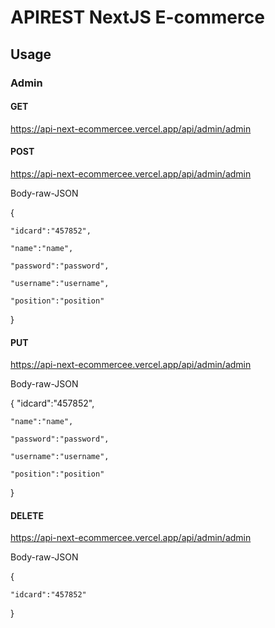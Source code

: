 # APIREST NextJS E-commerce

## Usage

### Admin

#### GET

 https://api-next-ecommercee.vercel.app/api/admin/admin

#### POST

https://api-next-ecommercee.vercel.app/api/admin/admin

Body-raw-JSON

{

    "idcard":"457852",

    "name":"name",

    "password":"password",

    "username":"username",

    "position":"position"

}

#### PUT

https://api-next-ecommercee.vercel.app/api/admin/admin

Body-raw-JSON

{
    "idcard":"457852",

    "name":"name",

    "password":"password",

    "username":"username",

    "position":"position"
}


#### DELETE

 https://api-next-ecommercee.vercel.app/api/admin/admin

Body-raw-JSON

{  

    "idcard":"457852"

}
